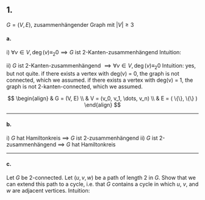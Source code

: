 ## 1.
$G = (V, E)$, zusammenhängender Graph mit $|V| \geq 3$
#### a.
i) $\forall v \in V,\, \deg(v) \equiv_2 0 \implies G$ ist 2-Kanten-zusammenhängend
	Intuition:



ii) $G$ ist 2-Kanten-zusammenhängend $\implies \forall v \in V,\, \deg(v) \equiv_2 0$
	Intuition:
yes, but not quite.
if there exists a vertex with deg(v) = 0, the graph is not connected, which we assumed.
if there exists a vertex with deg(v) = 1, the graph is not 2-kanten-connected, which we assumed.

$$
\begin{align}
& G = (V, E) \\
& V = (v_0, v_1, \dots, v_n) \\
& E = ( \{\}, \{\} )
\end{align}
$$ 


___

#### b.
i) $G$ hat Hamiltonkreis $\implies$ $G$ ist 2-zusammenhängend
ii) $G$ ist 2-zusammenhängend $\implies$ $G$ hat Hamiltonkreis

___

#### c.
Let $G$ be 2-connected. Let $(u, v, w)$ be a path of length 2 in $G$. Show that we can extend this path to a cycle, i.e. that $G$ contains a cycle in which $u$, $v$, and $w$ are adjacent vertices.
Intuition:

